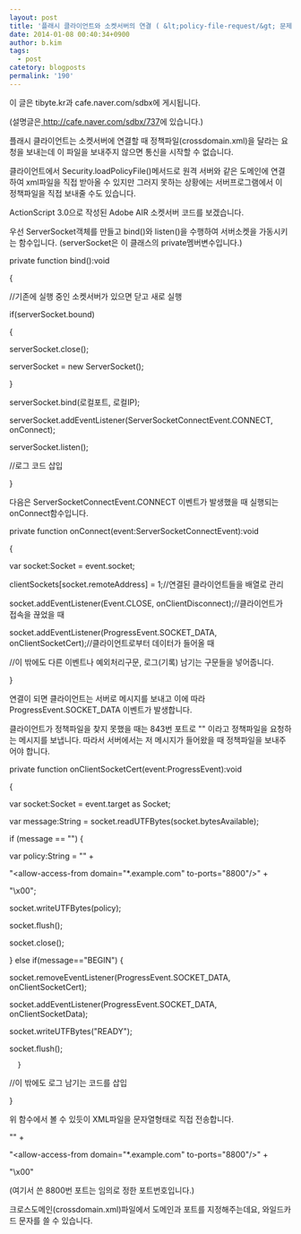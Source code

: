 ```yaml
---
layout: post
title: '플래시 클라이언트와 소켓서버의 연결 ( &lt;policy-file-request/&gt; 문제 )'
date: 2014-01-08 00:40:34+0900
author: b.kim
tags:
  - post
catetory: blogposts
permalink: '190'
---
```





이 글은 tibyte.kr과 cafe.naver.com/sdbx에 게시됩니다.

(설명글은[ ](http://cafe.naver.com/sdbx/737)<http://cafe.naver.com/sdbx/737>에
있습니다.)

  

플래시 클라이언트는 소켓서버에 연결할 때 정책파일(crossdomain.xml)을 달라는 요청을 보내는데 이 파일을 보내주지 않으면 통신을
시작할 수 없습니다.

클라이언트에서 Security.loadPolicyFile()메서드로 원격 서버와 같은 도메인에 연결하여 xml파일을 직접 받아올 수 있지만
그러지 못하는 상황에는 서버프로그램에서 이 정책파일을 직접 보내줄 수도 있습니다.

ActionScript 3.0으로 작성된 Adobe AIR 소켓서버 코드를 보겠습니다.





  

우선 ServerSocket객체를 만들고 bind()와 listen()을 수행하여 서버소켓을 가동시키는 함수입니다.
(serverSocket은 이 클래스의 private멤버변수입니다.)

  

private function bind():void

{

//기존에 실행 중인 소켓서버가 있으면 닫고 새로 실행

if(serverSocket.bound)

{

serverSocket.close();

serverSocket = new ServerSocket();

}

serverSocket.bind(로컬포트, 로컬IP);

serverSocket.addEventListener(ServerSocketConnectEvent.CONNECT, onConnect);

serverSocket.listen();

  

//로그 코드 삽입

}



  

  

다음은 ServerSocketConnectEvent.CONNECT 이벤트가 발생했을 때  실행되는 onConnect함수입니다.

  

  

private function onConnect(event:ServerSocketConnectEvent):void

{

var socket:Socket = event.socket;

clientSockets[socket.remoteAddress] = 1;//연결된 클라이언트들을 배열로 관리

socket.addEventListener(Event.CLOSE, onClientDisconnect);//클라이언트가 접속을 끊었을 때

socket.addEventListener(ProgressEvent.SOCKET_DATA,
onClientSocketCert);//클라이언트로부터 데이터가 들어올 때

//이 밖에도 다른 이벤트나 예외처리구문, 로그(기록) 남기는 구문들을 넣어줍니다.

}

  

  



연결이 되면 클라이언트는 서버로 메시지를 보내고 이에 따라 ProgressEvent.SOCKET_DATA 이벤트가 발생합니다.



  

 클라이언트가 정책파일을 찾지 못했을 때는 843번 포트로 "<policy-file-request/>" 이라고 정책파일을 요청하는 메시지를
보냅니다. 따라서 서버에서는 저 메시지가 들어왔을 때 정책파일을 보내주어야 합니다.



  

  

private function onClientSocketCert(event:ProgressEvent):void

{

var socket:Socket = event.target as Socket;

var message:String = socket.readUTFBytes(socket.bytesAvailable);

if (message == "<policy-file-request/>") {

var policy:String = "<cross-domain-policy>" +

"<allow-access-from domain=\"*.example.com\" to-ports=\"8800\"/>" +

"</cross-domain-policy>\x00";

socket.writeUTFBytes(policy);

socket.flush();

socket.close();

} else if(message=="BEGIN") {

socket.removeEventListener(ProgressEvent.SOCKET_DATA, onClientSocketCert);

socket.addEventListener(ProgressEvent.SOCKET_DATA, onClientSocketData);

socket.writeUTFBytes("READY");

socket.flush();

      }

//이 밖에도 로그 남기는 코드를 삽입

}



위 함수에서 볼 수 있듯이 XML파일을 문자열형태로 직접 전송합니다.



"<cross-domain-policy>" +

"<allow-access-from domain=\"*.example.com\" to-ports=\"8800\"/>" +

"</cross-domain-policy>\x00"



(여기서 쓴 8800번 포트는 임의로 정한 포트번호입니다.)



크로스도메인(crossdomain.xml)파일에서 도메인과 포트를 지정해주는데요, 와일드카드 문자를 쓸 수 있습니다.





  

  

  

  

  

  




